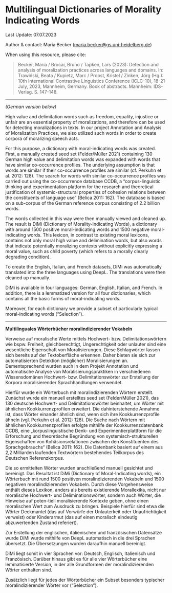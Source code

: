 # Multilingual Dictionaries of Morality Indicating Words

Last Update: 07.07.2023

Author & contact: Maria Becker (maria.becker@gs.uni-heidelberg.de)

When using this resource, please cite:

>Becker, Maria / Brocai, Bruno / Tapken, Lars (2023): Detection and analysis of moralization practices across languages and domains. In: Trawiński, Beata / Kupietz, Marc / Proost, Kristel / Zinken, Jörg (Hg.): 10th International Contrastive Linguistics Conference (ICLC-10), 18-21 July, 2023, Mannheim, Germany. Book of abstracts. Mannheim: IDS-Verlag. S. 147-148.

---

*(German version below)*

High value and delimitation words such as freedom, equality, injustice or unfair are an essential property of moralizations, and therefore can be used for detecting moralizations in texts. In our project Annotation and Analysis of Moralization Practices, we also utilized such words in order to create corpora of moralizing speech acts.

For this purpose, a dictionary with moral-indicating words was created. First, a manually created seed set (Felder/Müller 2021) containing 130 German high value and delimitation words was expanded with words that have similar co-occurrence profiles. The underlying assumption is that words are similar if their co-occurrence profiles are similar (cf. Perkuhn et al. 2012: 128). The search for words with similar co-occurrence profiles was carried out using the co-occurrence database CCDB, a “corpus-linguistic thinking and experimentation platform for the research and theoretical justification of systemic-structural properties of cohesion relations between the constituents of language use” (Belica 2011: 162). The database is based on a sub-corpus of the German reference corpus consisting of 2.2 billion words.

The words collected in this way were then manually viewed and cleaned up. The result is DiMi (Dictionary of Morality-Indicating Words), a dictionary with around 1500 positive moral-indicating words and 1500 negative moral-indicating words. This lexicon, in contrast to existing moral lexicons, contains not only moral high value and delimination words, but also words that indicate potentially moralizing contexts without explicitly expressing a moral value, such as child poverty (which refers to a morally clearly degrading condition).

To create the English, Italian, and French datasets, DiMi was automatically translated into the three languages using DeepL. The translations were then cleaned up manually.

DiMi is available in four languages: German, English, Italian, and French. In addition, there is a lemmatized version for all four dictionaries, which contains all the basic forms of moral-indicating words.

Moreover, for each dictionary we provide a subset of particularly typical moral-indicating words  (“Selection”).

---

**Multilinguales Wörterbücher moralindizierender Vokabeln**

Verweise auf moralische Werte mittels Hochwert- bzw. Delimitationswörtern wie bspw. Freiheit, gleichberechtigt, Ungerechtigkeit oder unlauter sind eine wesentliche Eigenschaft von Moralisierungen. Diese Schlagwörter lassen sich bereits auf der Textoberfläche erkennen. Daher bieten sie sich zur automatisierten Detektion (möglicher) Moralisierungen an. Dementsprechend wurden auch in dem Projekt Annotation und automatische Analyse von Moralisierungspraktiken in verschiedenen Wissensdomänen Hochwert- bzw. Delimitationswörter zur Erstellung der Korpora moralisierender Sprachhandlungen verwendet. 

Hierfür wurde ein Wörterbuch mit moralindizierenden Wörtern erstellt. Zunächst wurde ein manuell erstelltes seed set (Felder/Müller 2021), das 130 deutsche Hochwert- und Delimitationswörter beinhaltet, um Wörter mit ähnlichen Kookkurrenzprofilen erweitert. Die dahinterstehende Annahme ist, dass Wörter einander ähnlich sind, wenn sich ihre Kookkurrenzprofile ähneln (vgl. Perkuhn et al. 2012: 128). Die Suche nach Wörtern mit ähnlichen Kookkurrenzprofilen erfolgte mithilfe der Kookkurrenzdatenbank CCDB, eine „korpuslinguistische Denk- und Experimentierplattform für die Erforschung und theoretische Begründung von systemisch-strukturellen Eigenschaften von Kohäsionsrelationen zwischen den Konstituenten des Sprachgebrauchs“ (Belica 2011: 162). Die Datenbank basiert auf einem aus 2,2 Milliarden laufenden Textwörtern bestehendes Teilkorpus des Deutschen Referenzkorpus. 

Die so ermittelten Wörter wurden anschließend manuell gesichtet und bereinigt. Das Resultat ist DiMi (Dictionary of Moral-Indicating words), ein Wörterbuch mit rund 1500 positiven moralindizierenden Vokabeln und 1500 negativen moralindizierenden Vokabeln. Durch diese Vorgehensweise enthält dieses Lexikon, anders als bereits existierende Morallexika, nicht nur moralische Hochwert- und Deliminationswörter, sondern auch Wörter, die Hinweise auf poten-tiell moralisierende Kontexte geben, ohne einen moralischen Wert zum Ausdruck zu bringen. Beispiele hierfür sind etwa die Wörter Deckmantel (das auf Vorwürfe der Unlauterkeit oder Unaufrichtigkeit verweist) oder Kinderarmut (das auf einen moralisch eindeutig abzuwertenden Zustand referiert). 

Zur Erstellung der englischen, italienischen und  französischen Datensätze wurde DiMi wurde mithilfe von DeepL automatisch in die drei Sprachen übersetzt. Die Übersetzungen wurden daraufhin manuell bereinigt.

DiMi liegt somit in vier Sprachen vor: Deutsch, Englisch, Italienisch und Französisch. Darüber hinaus gibt es für alle vier Wörterbücher eine lemmatisierte Version, in der alle Grundformen der moralindizierenden Wörter enthalten sind.

Zusätzlich liegt für jedes der Wörterbücher ein Subset besonders typischer moralindizierender Wörter vor (“Selection”).
